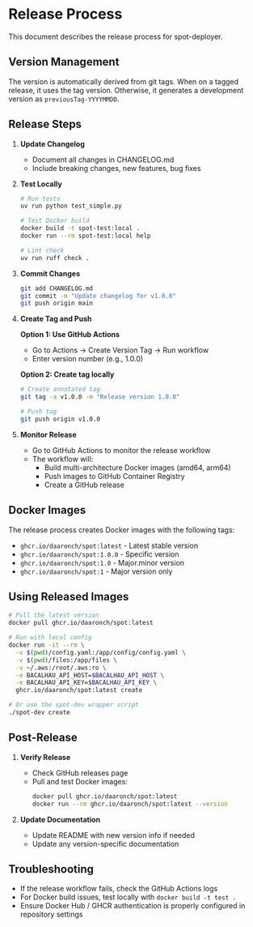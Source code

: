 # Release Process

This document describes the release process for spot-deployer.

## Version Management

The version is automatically derived from git tags. When on a tagged release, it uses the tag version. Otherwise, it generates a development version as `previousTag-YYYYMMDD`.

## Release Steps

1. **Update Changelog**
   - Document all changes in CHANGELOG.md
   - Include breaking changes, new features, bug fixes

2. **Test Locally**
   ```bash
   # Run tests
   uv run python test_simple.py
   
   # Test Docker build
   docker build -t spot-test:local .
   docker run --rm spot-test:local help
   
   # Lint check
   uv run ruff check .
   ```

3. **Commit Changes**
   ```bash
   git add CHANGELOG.md
   git commit -m "Update changelog for v1.0.0"
   git push origin main
   ```

4. **Create Tag and Push**
   
   **Option 1: Use GitHub Actions**
   - Go to Actions → Create Version Tag → Run workflow
   - Enter version number (e.g., 1.0.0)
   
   **Option 2: Create tag locally**
   ```bash
   # Create annotated tag
   git tag -a v1.0.0 -m "Release version 1.0.0"
   
   # Push tag
   git push origin v1.0.0
   ```

5. **Monitor Release**
   - Go to GitHub Actions to monitor the release workflow
   - The workflow will:
     - Build multi-architecture Docker images (amd64, arm64)
     - Push images to GitHub Container Registry
     - Create a GitHub release

## Docker Images

The release process creates Docker images with the following tags:

- `ghcr.io/daaronch/spot:latest` - Latest stable version
- `ghcr.io/daaronch/spot:1.0.0` - Specific version
- `ghcr.io/daaronch/spot:1.0` - Major.minor version
- `ghcr.io/daaronch/spot:1` - Major version only

## Using Released Images

```bash
# Pull the latest version
docker pull ghcr.io/daaronch/spot:latest

# Run with local config
docker run -it --rm \
  -v $(pwd)/config.yaml:/app/config/config.yaml \
  -v $(pwd)/files:/app/files \
  -v ~/.aws:/root/.aws:ro \
  -e BACALHAU_API_HOST=$BACALHAU_API_HOST \
  -e BACALHAU_API_KEY=$BACALHAU_API_KEY \
  ghcr.io/daaronch/spot:latest create

# Or use the spot-dev wrapper script
./spot-dev create
```

## Post-Release

1. **Verify Release**
   - Check GitHub releases page
   - Pull and test Docker images:
     ```bash
     docker pull ghcr.io/daaronch/spot:latest
     docker run --rm ghcr.io/daaronch/spot:latest --version
     ```

2. **Update Documentation**
   - Update README with new version info if needed
   - Update any version-specific documentation

## Troubleshooting

- If the release workflow fails, check the GitHub Actions logs
- For Docker build issues, test locally with `docker build -t test .`
- Ensure Docker Hub / GHCR authentication is properly configured in repository settings
